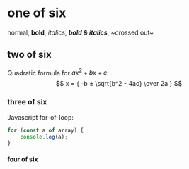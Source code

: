 # one of six

normal, **bold**, *italics*, ***bold & italics***, ~crossed out~ 

## two of six

Quadratic formula for $ax^2+bx+c$:
$$
x = { -b ± \sqrt{b^2 - 4ac} \over 2a } 
$$

### three of six

Javascript for-of-loop:
```javascript
for (const a of array) {
	console.log(a);
}
```

#### four of six



